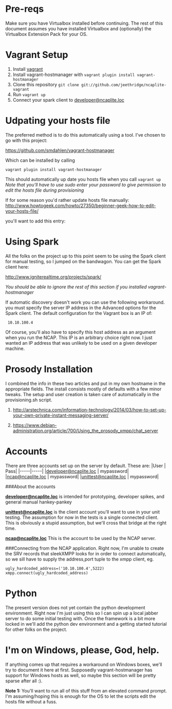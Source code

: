 Pre-reqs
======
Make sure you have Virtualbox installed before continuing.
The rest of this document assumes you have installed
Virtualbox and (optionally) the Virtualbox Extension Pack
for your OS.


Vagrant Setup
=======
1. Install [vagrant](http://www.vagrantup.com/)
2. Install vagrant-hostmanager with ```vagrant plugin install vagrant-hostmanager```
2. Clone this repository `git clone git://github.com/jeethridge/ncaplite-vagrant`
3. Run `vagrant up`
4. Connect your spark client to developer@ncaplite.loc


Udpating your hosts file
======
The preferred method is to do this automatically using a tool. I've chosen to go with this project:

https://github.com/smdahlen/vagrant-hostmanager

Which can be installed by calling

```
vagrant plugin install vagrant-hostmanager
```

This should automatically up date you hosts file when you call ```vagrant up```
*Note that you'll have to use sudo enter your password to give permission to edit the
hosts file during provisioning*

If for some reason you'd rather update hosts file manually:
http://www.howtogeek.com/howto/27350/beginner-geek-how-to-edit-your-hosts-file/

you'll want to add this entry:



Using Spark
======
All the folks on the project up to this point seem to be using the Spark client
for manual testing, so I jumped on the bandwagon. You can get the Spark client here:

http://www.igniterealtime.org/projects/spark/

*You should be able to ignore the rest of this section if you installed
vagrant-hostmanager*

If automatic discovery doesn't work you can use the following workaround.
you must specify the server IP address in the Advanced options for the Spark client.
The default configuration for the Vagrant box is an IP of:

``` 10.10.100.4```

Of course, you'll also have to specify this host address as an argument
when you run the NCAP.
This IP is an arbitrary choice right now.
I just wanted an IP address that was unlikely to be used on a given developer machine.


Prosody Installation
======
I combined the info in these two articles and put in my own hostname
in the appropriate fields. The install consists mostly of defaults with a few
minor tweaks. The setup and user creation is taken care of automatically
in the provisioning.sh script.

1. http://arstechnica.com/information-technology/2014/03/how-to-set-up-your-own-private-instant-messaging-server/

2. https://www.debian-administration.org/article/700/Using_the_prosody_xmpp/chat_server

Accounts
======
There are three accounts set up on the server by default. These are:
|User | Pass|
|-----|-----|
|developer@ncaplite.loc | mypassword|
|ncap@ncaplite.loc      | mypassword|
|unittest@ncaplite.loc  | mypassword|

###About the accounts

**developer@ncaplite.loc** is intended for prototyping, developer spikes, and general manual hankey-pankey

**unittest@ncaplite.loc** is the client account you'll want to use in your unit testing. The assumption for now in the tests is a single connected client. This is obviously a stupid assumption, but we'll cross that bridge at the right time.  

**ncap@ncaplite.loc** This is the account to be used by the NCAP server.

###Connecting from the NCAP application.
Right now, I'm unable to create the SRV records that sleekXMPP looks
for in order to connect automatically, so we sill have to supply the
address,port tuple to the xmpp client, eg.

```
ugly_hardcoded_address=('10.10.100.4',5222)
xmpp.connect(ugly_hardcoded_address)
```

Python
======
The present version does not yet contain the python development environment.
Right now I'm just using this so I can spin up a local jabber server to
do some initial testing with. Once the framework is a bit more locked in
we'll add the python dev environment and a getting started tutorial for
other folks on the project.


I'm on Windows, please, God, help.
======
If anything comes up that requires a workaround on Windows boxes, we'll try to
document it here at first. Supposedly vagrant-hostmanager has support for Windows hosts as well, so maybe this section will
be pretty sparse after all :).

**Note 1:** You'll want to run all of this stuff from an elevated command prompt.
I'm assuming/hoping this is enough for the OS to let the scripts edit the hosts
file without a fuss.
